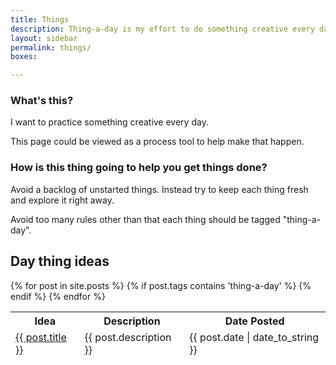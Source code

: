 ```yaml
---
title: Things
description: Thing-a-day is my effort to do something creative every day. 
layout: sidebar
permalink: things/
boxes:

---
```


### What's this?

I want to practice something creative every day. 

This page could be viewed as a process tool to help make that happen.

### How is this thing going to help you get things done?

Avoid a backlog of unstarted things. Instead try to keep each thing fresh and explore it right away.

Avoid too many rules other than that each thing should be tagged "thing-a-day".

## Day thing ideas

<table class="table">
  <thead><tr><th>Idea</th><th>Description</th>
  <th>Date Posted</th></tr>
{% for post in site.posts %}
  {% if post.tags contains 'thing-a-day' %}
    <tr><td><a href="{{ post.url }}">{{ post.title }}</a></td><td>{{ post.description }}</td><td>{{ post.date | date_to_string }}</td></tr>
    {% endif %}
{% endfor %}
</table>